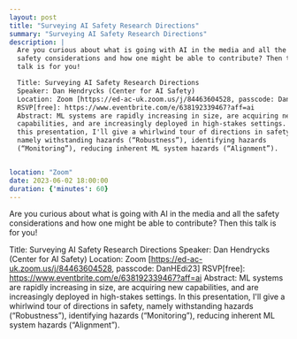 ```yaml
---
layout: post
title: "Surveying AI Safety Research Directions"
summary: "Surveying AI Safety Research Directions"
description: |
  Are you curious about what is going with AI in the media and all the
  safety considerations and how one might be able to contribute? Then this
  talk is for you! 

  Title: Surveying AI Safety Research Directions
  Speaker: Dan Hendrycks (Center for AI Safety)
  Location: Zoom [https://ed-ac-uk.zoom.us/j/84463604528, passcode: DanHEdi23]
  RSVP[free]: https://www.eventbrite.com/e/638192339467?aff=ai
  Abstract: ML systems are rapidly increasing in size, are acquiring new
  capabilities, and are increasingly deployed in high-stakes settings. In
  this presentation, I'll give a whirlwind tour of directions in safety,
  namely withstanding hazards (“Robustness”), identifying hazards
  (“Monitoring”), reducing inherent ML system hazards (“Alignment”).


location: "Zoom"
date: 2023-06-02 18:00:00
duration: {'minutes': 60}
---
```


Are you curious about what is going with AI in the media and all the
safety considerations and how one might be able to contribute? Then this
talk is for you! 

Title: Surveying AI Safety Research Directions
Speaker: Dan Hendrycks (Center for AI Safety)
Location: Zoom [https://ed-ac-uk.zoom.us/j/84463604528, passcode: DanHEdi23]
RSVP[free]: https://www.eventbrite.com/e/638192339467?aff=ai
Abstract: ML systems are rapidly increasing in size, are acquiring new
capabilities, and are increasingly deployed in high-stakes settings. In
this presentation, I'll give a whirlwind tour of directions in safety,
namely withstanding hazards (“Robustness”), identifying hazards
(“Monitoring”), reducing inherent ML system hazards (“Alignment”).
 